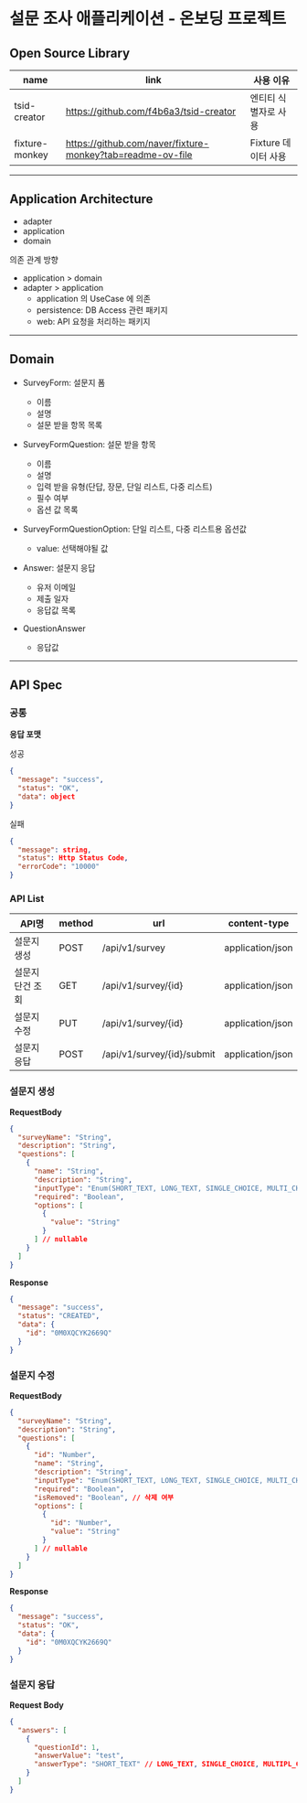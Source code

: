 # 설문 조사 애플리케이션 - 온보딩 프로젝트

## Open Source Library

| name           | link                                                       | 사용 이유          |
|----------------|------------------------------------------------------------|----------------|
| tsid-creator   | https://github.com/f4b6a3/tsid-creator                     | 엔티티 식별자로 사용    |
| fixture-monkey | https://github.com/naver/fixture-monkey?tab=readme-ov-file | Fixture 데이터 사용 |

---

## Application Architecture

- adapter
- application
- domain

의존 관계 방향
- application > domain
- adapter > application
  - application 의 UseCase 에 의존
  - persistence: DB Access 관련 패키지
  - web: API 요청을 처리하는 패키지

---

## Domain

- SurveyForm: 설문지 폼
  - 이름
  - 설명
  - 설문 받을 항목 목록 <br/>


- SurveyFormQuestion: 설문 받을 항목
  - 이름
  - 설명
  - 입력 받을 유형(단답, 장문, 단일 리스트, 다중 리스트)
  - 필수 여부
  - 옵션 값 목록


- SurveyFormQuestionOption: 단일 리스트, 다중 리스트용 옵션값
  - value: 선택해야될 값


- Answer: 설문지 응답
  - 유저 이메일
  - 제출 일자
  - 응답값 목록
 
- QuestionAnswer
  - 응답값

---

## API Spec

### 공통

**응답 포맷**

성공

```json
{
  "message": "success",
  "status": "OK",
  "data": object
}

```

실패
```json
{
  "message": string,
  "status": Http Status Code,
  "errorCode": "10000"
}
```

### API List

| API명      | method | url                        | content-type     | 
|-----------|--------|----------------------------|------------------| 
| 설문지 생성    | POST   | /api/v1/survey             | application/json |
| 설문지 단건 조회 | GET    | /api/v1/survey/{id}        | application/json |
| 설문지 수정    | PUT    | /api/v1/survey/{id}        | application/json |
| 설문지 응답    | POST   | /api/v1/survey/{id}/submit | application/json |


### 설문지 생성

**RequestBody**

```json
{
  "surveyName": "String",
  "description": "String",
  "questions": [
    {
      "name": "String",
      "description": "String",
      "inputType": "Enum(SHORT_TEXT, LONG_TEXT, SINGLE_CHOICE, MULTI_CHOICE)",
      "required": "Boolean",
      "options": [
        {
          "value": "String"
        }
      ] // nullable
    }
  ]
}
```

**Response**
```json
{
  "message": "success",
  "status": "CREATED",
  "data": {
    "id": "0M0XQCYK2669Q"
  }
}

```

### 설문지 수정

**RequestBody**

```json
{
  "surveyName": "String",
  "description": "String",
  "questions": [
    {
      "id": "Number",
      "name": "String",
      "description": "String",
      "inputType": "Enum(SHORT_TEXT, LONG_TEXT, SINGLE_CHOICE, MULTI_CHOICE)",
      "required": "Boolean",
      "isRemoved": "Boolean", // 삭제 여부
      "options": [
        {
          "id": "Number",
          "value": "String"
        }
      ] // nullable
    }
  ]
}
```

**Response**
```json
{
  "message": "success",
  "status": "OK",
  "data": {
    "id": "0M0XQCYK2669Q"
  }
}

```

### 설문지 응답
**Request Body**
```json
{
  "answers": [
    {
      "questionId": 1,
      "answerValue": "test",
      "answerType": "SHORT_TEXT" // LONG_TEXT, SINGLE_CHOICE, MULTIPL_CHOICE 
    }
  ]
}
```
